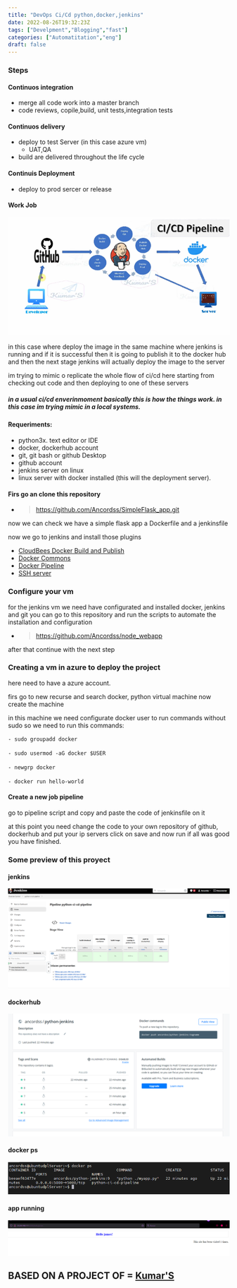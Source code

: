 ```yaml
---
title: "DevOps Ci/Cd python,docker,jenkins"
date: 2022-08-26T19:32:23Z
tags: ["Develpment","Blogging","fast"]
categories: ["Automatitation","eng"]
draft: false
---
```

### Steps

#### Continuos integration
- merge all code work into a master branch
- code reviews, copile,build, unit tests,integration tests

#### Continuos delivery 
- deploy to test Server (in this case azure vm)
    - UAT,QA
- build are delivered throughout the life cycle

#### Continuis Deployment 
- deploy to prod sercer or release

#### Work Job
![](https://raw.githubusercontent.com/Ancordss/SimpleFlask_app/master/static/Screenshot%202022-08-26%20102511.png)

in this case where deploy the image in the same machine where jenkins is running and if it is successful then it is going to publish it to the docker hub and then the next stage jenkins will actually deploy the image to the server

im trying to mimic o replicate the whole  flow of ci/cd here starting from checking out code and then deploying to one of these servers 

##### in a usual ci/cd enverinmoment basically this is how the things work. in this case im trying mimic in a local systems.

#### Requeriments:
- python3x. text editor or IDE
- docker, dockerhub account
- git, git bash or github Desktop
- github account
- jenkins server on linux 
- linux server with docker installed (this will the deployment server).


#### Firs go an clone this repository
 - > https://github.com/Ancordss/SimpleFlask_app.git

 now we can check we have a simple flask app a Dockerfile and a jenkinsfile

 now we go to jenkins and install those plugins

- [CloudBees Docker Build and Publish](https://plugins.jenkins.io/docker-build-publish/)
- [Docker Commons](https://plugins.jenkins.io/docker-commons/)
- [Docker Pipeline](https://plugins.jenkins.io/docker-workflow/)
- [SSH server](https://plugins.jenkins.io/sshd/)

### Configure your vm
for the jenkins vm we need have configurated and installed docker, jenkins and git
you can go to this repository and run the scripts to automate the installation and configuration

- > https://github.com/Ancordss/node_webapp

after that continue with the next step

### Creating a vm in azure to deploy the project

here need to have a azure account.

firs go to new recurse and search docker, python virtual machine now create the machine

in this machine we need configurate docker user to run commands without sudo
so we need to run this commands: 

```
- sudo groupadd docker

- sudo usermod -aG docker $USER

- newgrp docker 

- docker run hello-world
```

#### Create a new job pipeline

go to pipeline script 
and copy and paste the code of jenkinsfile on it 

at this point you need change the code to your own repository of github, dockerhub and put your ip servers 
click on save and now run if all was good you have finished.

### Some preview of this proyect 

#### jenkins 
![](https://raw.githubusercontent.com/Ancordss/SimpleFlask_app/master/static/image2.png)

#### dockerhub
![](https://raw.githubusercontent.com/Ancordss/SimpleFlask_app/master/static/image_docker.png)

#### docker ps
![](https://raw.githubusercontent.com/Ancordss/SimpleFlask_app/master/static/image3.png)

#### app running
![](https://raw.githubusercontent.com/Ancordss/SimpleFlask_app/master/static/deploy.png)

## BASED ON A PROJECT OF = [Kumar'S](https://www.youtube.com/c/KumarS1)




